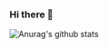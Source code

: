 ### Hi there 👋

<!--[![Anurag's github stats](https://github-readme-stats.vercel.app/api?username=Willis-zzx)](https://github.com/anuraghazra/github-readme-stats)-->
![Anurag's github stats](https://github-readme-stats.vercel.app/api?username=Willis-zzx&theme=dark&show_icons=true)
<!--
**Willis-zzx/Willis-zzx** is a ✨ _special_ ✨ repository because its `README.md` (this file) appears on your GitHub profile.

Here are some ideas to get you started:

- 🔭 I’m currently working on ...
- 🌱 I’m currently learning ...
- 👯 I’m looking to collaborate on ...
- 🤔 I’m looking for help with ...
- 💬 Ask me about ...
- 📫 How to reach me: ...
- 😄 Pronouns: ...
- ⚡ Fun fact: ...
-->
